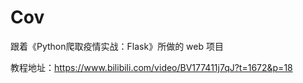 # Cov
跟着《Python爬取疫情实战：Flask》所做的 web 项目

教程地址：https://www.bilibili.com/video/BV177411j7qJ?t=1672&p=18
